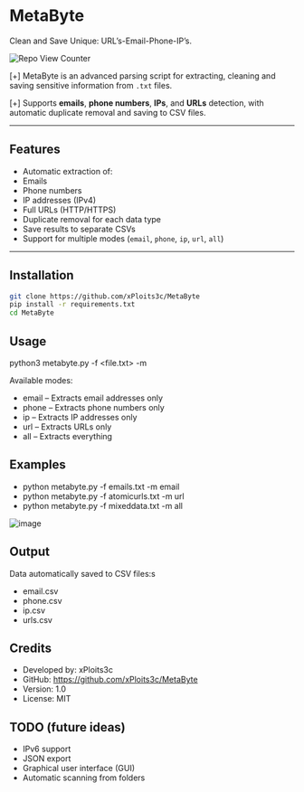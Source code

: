 # MetaByte
Clean and Save Unique: URL’s-Email-Phone-IP’s.

 ![Repo View Counter](https://profile-counter.glitch.me/MetaByte/count.svg)
 
[+] MetaByte is an advanced parsing script for extracting, cleaning and saving sensitive information from `.txt` files.

[+] Supports **emails**, **phone numbers**, **IPs**, and **URLs** detection, with automatic duplicate removal and saving to CSV files.

---

## Features

- Automatic extraction of:
- Emails
- Phone numbers
- IP addresses (IPv4)
- Full URLs (HTTP/HTTPS)
- Duplicate removal for each data type
- Save results to separate CSVs
- Support for multiple modes (`email`, `phone`, `ip`, `url`, `all`)

---

## Installation
   ```bash
   git clone https://github.com/xPloits3c/MetaByte
   pip install -r requirements.txt
   cd MetaByte
```

## Usage

python3 metabyte.py -f <file.txt> -m <mode>

Available modes:

+  email – Extracts email addresses only
+  phone – Extracts phone numbers only
+ ip – Extracts IP addresses only
+ url – Extracts URLs only
+ all – Extracts everything

## Examples

+ python metabyte.py -f emails.txt -m email
+ python metabyte.py -f atomicurls.txt -m url
+ python metabyte.py -f mixeddata.txt -m all
  
![image](https://github.com/user-attachments/assets/7b7fba9e-cf5c-4450-aa97-13ee98916139)

## Output

Data automatically saved to CSV files:s
+ email.csv
+ phone.csv
+ ip.csv
+ urls.csv

## Credits
+ Developed by: xPloits3c
+ GitHub: https://github.com/xPloits3c/MetaByte
+ Version: 1.0
+ License: MIT

## TODO (future ideas)
+ IPv6 support
+ JSON export
+ Graphical user interface (GUI)
+ Automatic scanning from folders

